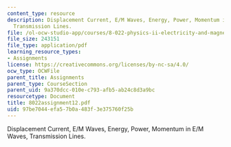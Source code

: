 ```yaml
---
content_type: resource
description: Displacement Current, E/M Waves, Energy, Power, Momentum in E/M Waves,
  Transmission Lines.
file: /ol-ocw-studio-app/courses/8-022-physics-ii-electricity-and-magnetism-fall-2002/97be7044efa57b0a483f3e375760f25b_8022assignment12.pdf
file_size: 243151
file_type: application/pdf
learning_resource_types:
- Assignments
license: https://creativecommons.org/licenses/by-nc-sa/4.0/
ocw_type: OCWFile
parent_title: Assignments
parent_type: CourseSection
parent_uid: 9a370dcc-010e-c793-afb5-ab24c8d3a9bc
resourcetype: Document
title: 8022assignment12.pdf
uid: 97be7044-efa5-7b0a-483f-3e375760f25b
---
```

Displacement Current, E/M Waves, Energy, Power, Momentum in E/M Waves, Transmission Lines.